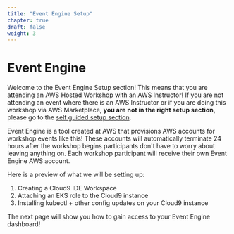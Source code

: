 ```yaml
---
title: "Event Engine Setup"
chapter: true
draft: false
weight: 3
---
```


# Event Engine

Welcome to the Event Engine Setup section! This means that you are attending an AWS Hosted Workshop with an AWS Instructor! If you are not attending an event where there is an AWS Instructor or if you are doing this workshop via AWS Marketplace, **you are not in the right setup section,** please go to the [self guided setup section](030_self_guided_setup.html"). 

Event Engine is a tool created at AWS that provisions AWS accounts for workshop events like this! These accounts will automatically terminate 24 hours after the workshop begins participants don't have to worry about leaving anything on. Each workshop participant will receive their own Event Engine AWS account. 

Here is a preview of what we will be setting up:

1. Creating a Cloud9 IDE Workspace
1. Attaching an EKS role to the Cloud9 instance
1. Installing kubectl + other config updates on your Cloud9 instance

The next page will show you how to gain access to your Event Engine dashboard!
